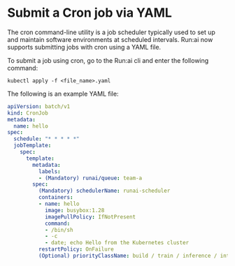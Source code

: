 # Submit a Cron job via YAML

The cron command-line utility is a job scheduler typically used to set up and maintain software environments at scheduled intervals. Run:ai now supports submitting jobs with cron using a YAML file. 

To submit a job using cron, go to the Run:ai cli and enter the following command:

```console
kubectl apply -f <file_name>.yaml
```

The following is an example YAML file:

```YAML
apiVersion: batch/v1
kind: CronJob
metadata:
  name: hello
spec:
  schedule: "* * * * *"
  jobTemplate:
    spec:
      template:
        metadata:
          labels:
          - (Mandatory) runai/queue: team-a
        spec:
          (Mandatory) schedulerName: runai-scheduler
          containers:
          - name: hello
            image: busybox:1.28
            imagePullPolicy: IfNotPresent
            command:
            - /bin/sh
            - -c
            - date; echo Hello from the Kubernetes cluster
          restartPolicy: OnFailure
          (Optional) priorityClassName: build / train / inference / interactivePreemptible
```
